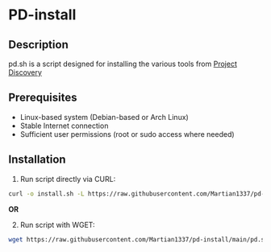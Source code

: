 # PD-install

## Description

pd.sh is a script designed for installing the various tools from [Project Discovery](https://docs.projectdiscovery.io/tools/index)

## Prerequisites

- Linux-based system (Debian-based or Arch Linux)
- Stable Internet connection
- Sufficient user permissions (root or sudo access where needed)

## Installation

1. Run script directly via CURL:
```bash
curl -o install.sh -L https://raw.githubusercontent.com/Martian1337/pd-install/main/pd.sh && chmod +x pd.sh && ./pd.sh
```

**OR**

2. Run script with WGET:
```bash
wget https://raw.githubusercontent.com/Martian1337/pd-install/main/pd.sh -O pd.sh && chmod +x pd.sh && ./pd.sh
```
